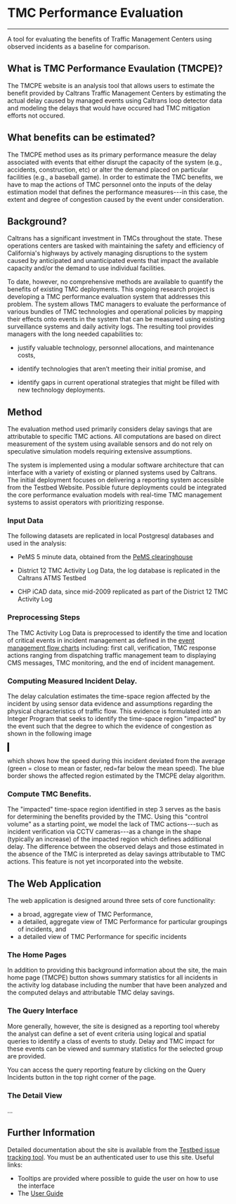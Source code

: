 # TMC Performance Evaluation
<hr class="soften-right tight"/>

A tool for evaluating the benefits of Traffic Management Centers using
observed incidents as a baseline for comparison.

## What is TMC Performance Evaulation (TMCPE)?

The TMCPE website is an analysis tool that allows users to estimate
the benefit provided by Caltrans Traffic Management Centers by
estimating the actual delay caused by managed events using Caltrans
loop detector data and modeling the delays that would have occured had
TMC mitigation efforts not occured.

## What benefits can be estimated?</h3>

The TMCPE method uses as its primary performance measure the delay
associated with events that either disrupt the capacity of the system
(e.g., accidents, construction, etc) or alter the demand placed on
particular facilities (e.g., a baseball game).  In order to estimate
the TMC benefits, we have to map the actions of TMC personnel onto the
inputs of the delay estimation model that defines the performance
measures---in this case, the extent and degree of congestion caused by
the event under consideration.


## Background?

Caltrans has a significant investment in TMCs throughout the
state. These operations centers are tasked with maintaining the safety
and efficiency of California's highways by actively managing
disruptions to the system caused by anticipated and unanticipated
events that impact the available capacity and/or the demand to use
individual facilities.

To date, however, no comprehensive methods are available to quantify
the benefits of existing TMC deployments.  This ongoing research
project is developing a TMC performance evaluation system that
addresses this problem. The system allows TMC managers to evaluate the
performance of various bundles of TMC technologies and operational
policies by mapping their effects onto events in the system that can
be measured using existing surveillance systems and daily activity
logs. The resulting tool provides managers with the long needed
capabilities to:

* justify valuable technology, personnel allocations, and maintenance
costs,

* identify technologies that aren’t meeting their initial promise, and

* identify gaps in current operational strategies that might be filled with new technology deployments.

## Method

The evaluation method used primarily considers delay savings that are
attributable to specific TMC actions.  All computations are based on
direct measurement of the system using available sensors and do not
rely on speculative simulation models requiring extensive assumptions.

The system is implemented using a modular software architecture that
can interface with a variety of existing or planned systems used by
Caltrans. The initial deployment focuses on delivering a reporting
system accessible from the Testbed Website. Possible future
deployments could be integrated the core performance evaluation models
with real-time TMC management systems to assist operators with
prioritizing response.

### Input Data

The following datasets are replicated in local Postgresql databases
and used in the analysis:

* PeMS 5 minute data, obtained from the [PeMS clearinghouse](http://pems.eecs.berkeley.edu/")

* District 12 TMC Activity Log Data, the log database is replicated in
  the Caltrans ATMS Testbed

* CHP iCAD data, since mid-2009 replicated as part of the District 12 TMC Activity Log
		  
### Preprocessing Steps

The TMC Activity Log Data is preprocessed to identify the time and
location of critical events in incident management as defined in the
[event management flow charts](http://localhost/redmine/projects/tmcpe/wiki/Event_Management_Flowchart)
including: first call, verification, TMC response actions ranging from
dispatching traffic management team to displaying CMS messages, TMC
monitoring, and the end of incident management.
		  
### Computing Measured Incident Delay.

The delay calculation estimates the time-space region affected by the
incident by using sensor data evidence and assumptions regarding the
physical characteristics of traffic flow.  This evidence is formulated
into an Integer Program that seeks to identify the time-space region
"impacted" by the event such that the degree to which the evidence of
congestion as shown in the following image </p>

<div class="centered cleared">
  <p:image src="doc/tsd-example.png" style="width:67%;border-style:solid;border-width:2px;" />
</div>

which shows how the speed during this incident deviated from the
average (green = close to mean or faster, red=far below the mean
speed).  The blue border shows the affected region estimated by the
TMCPE delay algorithm.  </p> </section>
		  
### Compute TMC Benefits.

The "impacted" time-space region identified in step 3 serves as the
basis for determining the benefits provided by the TMC.  Using this
"control volume" as a starting point, we model the lack of TMC
actions---such as incident verification via CCTV cameras---as a change
in the shape (typically an increase) of the impacted region which
defines additional delay.  The difference between the observed delays
and those estimated in the absence of the TMC is interpreted as delay
savings attributable to TMC actions.  <span class="emph">This feature
is not yet incorporated into the website.</span>

## The Web Application

The web application is designed around three sets of core
functionality: 

* a broad, aggregate view of TMC Performance,
* a detailed, aggregate view of TMC Performance for particular groupings of incidents, and
* a detailed view of TMC Performance for specific incidents

### The Home Pages

In addition to providing this background information about the site,
the main home page (TMCPE) button shows summary statistics for all
incidents in the activity log database including the number that have
been analyzed and the computed delays and attributable TMC delay
savings.

### The Query Interface

More generally, however, the site is designed as a
reporting tool whereby the analyst can define a set of
event criteria using logical and spatial queries to
identify a class of events to study.  Delay and TMC
impact for these events can be viewed and summary
statistics for the selected group are provided.

You can access the query reporting feature by clicking on the Query
Incidents button in the top right corner of the page.

### The Detail View

...

## Further Information

Detailed documentation about the site is available from the
[Testbed issue tracking tool](http://localhost/redmine/projects/tmcpe).
You must be an authenticated user to use this site.  Useful links:

* Tooltips are provided where possible to guide the user on how to use
  the interface
* The [User Guide](http://localhost/redmine/projects/tmcpe/wiki)
